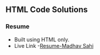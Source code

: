 ## HTML Code Solutions

### Resume

- Built using HTML only.
- Live Link -[Resume-Madhav Sahi](https://html-only-resume-madhavsahi.netlify.app/ "Live Link")